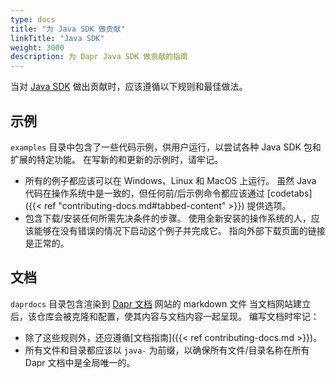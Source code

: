 ```yaml
---
type: docs
title: "为 Java SDK 做贡献"
linkTitle: "Java SDK"
weight: 3000
description: 为 Dapr Java SDK 做贡献的指南
---
```


当对 [Java SDK](https://github.com/dapr/java-sdk) 做出贡献时，应该遵循以下规则和最佳做法。

## 示例

`examples` 目录中包含了一些代码示例，供用户运行，以尝试各种 Java SDK 包和扩展的特定功能。 在写新的和更新的示例时，请牢记。

- 所有的例子都应该可以在 Windows、Linux 和 MacOS 上运行。 虽然 Java 代码在操作系统中是一致的，但任何前/后示例命令都应该通过 [codetabs]({{< ref "contributing-docs.md#tabbed-content" >}}) 提供选项。
- 包含下载/安装任何所需先决条件的步骤。 使用全新安装的操作系统的人，应该能够在没有错误的情况下启动这个例子并完成它。 指向外部下载页面的链接是正常的。

## 文档

`daprdocs` 目录包含渲染到 [Dapr 文档](https://docs.dapr.io) 网站的 markdown 文件 当文档网站建立后，该仓库会被克隆和配置，使其内容与文档内容一起呈现。 编写文档时牢记：

   - 除了这些规则外，还应遵循[文档指南]({{< ref contributing-docs.md >}})。
   - 所有文件和目录都应该以 `java-` 为前缀，以确保所有文件/目录名称在所有 Dapr 文档中是全局唯一的。
